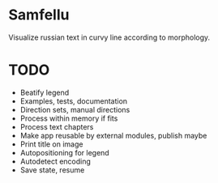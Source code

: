 Samfellu
========
Visualize russian text in curvy line according to morphology.


TODO
====
 * Beatify legend
 * Examples, tests, documentation
 * Direction sets, manual directions
 * Process within memory if fits
 * Process text chapters
 * Make app reusable by external modules, publish maybe
 * Print title on image
 * Autopositioning for legend
 * Autodetect encoding
 * Save state, resume
